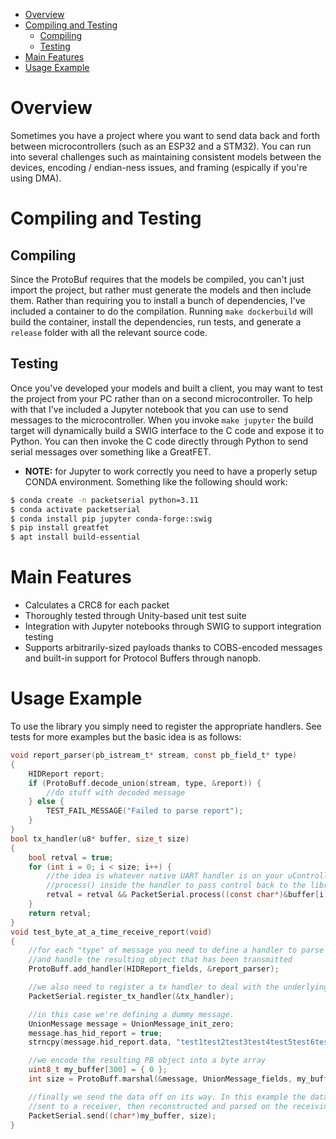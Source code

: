 - [Overview](#overview)
- [Compiling and Testing](#compiling-and-testing)
  - [Compiling](#compiling)
  - [Testing](#testing)
- [Main Features](#main-features)
- [Usage Example](#usage-example)



# Overview
Sometimes you have a project where you want to send data back and forth between microcontrollers (such as an ESP32 and a STM32). You can run into several challenges such as maintaining consistent models between the devices, encoding / endian-ness issues, and framing (espically if you're using DMA). 

# Compiling and Testing
## Compiling
Since the ProtoBuf requires that the models be compiled, you can't just import the project, but rather must generate the models and then include them. Rather than requiring you to install a bunch of dependencies, I've included a container to do the compilation. Running `make dockerbuild` will build the container, install the dependencies, run tests, and generate a `release` folder with all the relevant source code.

## Testing
Once you've developed your models and built a client, you may want to test the project from your PC rather than on a second microcontroller. To help with that I've included a Jupyter notebook that you can use to send messages to the microcontroller. When you invoke `make jupyter` the build target will dynamically build a SWIG interface to the C code and expose it to Python. You can then invoke the C code directly through Python to send serial messages over something like a GreatFET. 
 - **NOTE:** for Jupyter to work correctly you need to have a properly setup CONDA environment. Something like the following should work:
 ``` sh
$ conda create -n packetserial python=3.11
$ conda activate packetserial
$ conda install pip jupyter conda-forge::swig
$ pip install greatfet
$ apt install build-essential
 ```  

# Main Features
- Calculates a CRC8 for each packet
- Thoroughly tested through Unity-based unit test suite
- Integration with Jupyter notebooks through SWIG to support integration testing
- Supports arbitrarily-sized payloads thanks to COBS-encoded messages and built-in support for Protocol Buffers through nanopb.


# Usage Example
To use the library you simply need to register the appropriate handlers. See tests for more examples but the basic idea is as follows:
```c
void report_parser(pb_istream_t* stream, const pb_field_t* type)
{
    HIDReport report;
    if (ProtoBuff.decode_union(stream, type, &report)) {
        //do stuff with decoded message
    } else {
        TEST_FAIL_MESSAGE("Failed to parse report");
    }
}
bool tx_handler(u8* buffer, size_t size)
{
    bool retval = true;
    for (int i = 0; i < size; i++) {
        //the idea is whatever native UART handler is on your uController you would call
        //process() inside the handler to pass control back to the library
        retval = retval && PacketSerial.process((const char*)&buffer[i], 1);
    }
    return retval;
}
void test_byte_at_a_time_receive_report(void)
{
    //for each "type" of message you need to define a handler to parse the stream into an object
    //and handle the resulting object that has been transmitted
    ProtoBuff.add_handler(HIDReport_fields, &report_parser);

    //we also need to register a tx handler to deal with the underlying UART transmission
    PacketSerial.register_tx_handler(&tx_handler);

    //in this case we're defining a dummy message.
    UnionMessage message = UnionMessage_init_zero;
    message.has_hid_report = true;
    strncpy(message.hid_report.data, "test1test2test3test4test5test6test7testtest1test2test3test4test5test6test7test", strlen("test1test2test3test4test5test6test7testtest1test2test3test4test5test6test7test") + 1);

    //we encode the resulting PB object into a byte array
    uint8_t my_buffer[300] = { 0 };
    int size = ProtoBuff.marshal(&message, UnionMessage_fields, my_buffer, 300, true);

    //finally we send the data off on its way. In this example the data will be broken into several packets,
    //sent to a receiver, then reconstructed and parsed on the receiving end.
    PacketSerial.send((char*)my_buffer, size);
}
```
